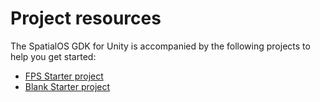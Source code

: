 # Project resources

The SpatialOS GDK for Unity is accompanied by the following projects to help you get started:

* [FPS Starter project]({{urlRoot}}/projects/template-fps/overview)
* [Blank Starter project]({{urlRoot}}/projects/template-blank/overview)
